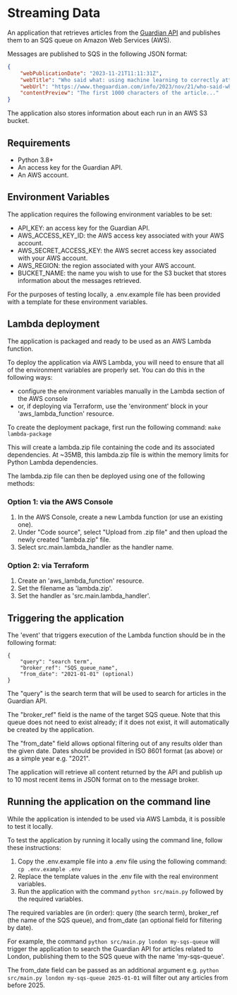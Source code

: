 # Streaming Data

An application that retrieves articles from the [Guardian API](https://open-platform.theguardian.com/) and publishes them to an SQS queue on Amazon Web Services (AWS).

Messages are published to SQS in the following JSON format:
```json
{
    "webPublicationDate": "2023-11-21T11:11:31Z",
    "webTitle": "Who said what: using machine learning to correctly attribute quotes",
    "webUrl": "https://www.theguardian.com/info/2023/nov/21/who-said-what-using-machine-learning-to-correctly-attribute-quotes",
    "contentPreview": "The first 1000 characters of the article..."
}
```

The application also stores information about each run in an AWS S3 bucket. 

## Requirements

- Python 3.8+
- An access key for the Guardian API.
- An AWS account.

## Environment Variables

The application requires the following environment variables to be set:

- API_KEY: an access key for the Guardian API.
- AWS_ACCESS_KEY_ID: the AWS access key associated with your AWS account.
- AWS_SECRET_ACCESS_KEY: the AWS secret access key associated with your AWS account.
- AWS_REGION: the region associated with your AWS account.
- BUCKET_NAME: the name you wish to use for the S3 bucket that stores information about the messages retrieved.

For the purposes of testing locally, a .env.example file has been provided with a template for these environment variables.

## Lambda deployment

The application is packaged and ready to be used as an AWS Lambda function. 

To deploy the application via AWS Lambda, you will need to ensure that all of the environment variables are properly set. You can do this in the following ways:
- configure the environment variables manually in the Lambda section of the AWS console
- or, if deploying via Terraform, use the 'environment' block in your 'aws_lambda_function' resource.

To create the deployment package, first run the following command: ```make lambda-package```

This will create a lambda.zip file containing the code and its associated dependencies. At ~35MB, this lambda.zip file is within the memory limits for Python Lambda dependencies.

The lambda.zip file can then be deployed using one of the following methods:

### Option 1: via the AWS Console

1. In the AWS Console, create a new Lambda function (or use an existing one).
2. Under "Code source", select "Upload from .zip file" and then upload the newly created "lambda.zip" file.
3. Select src.main.lambda_handler as the handler name.

### Option 2: via Terraform

1. Create an 'aws_lambda_function' resource.
2. Set the filename as 'lambda.zip'.
3. Set the handler as 'src.main.lambda_handler'.

## Triggering the application

The 'event' that triggers execution of the Lambda function should be in the following format:

```
{
    "query": "search term",
    "broker_ref": "SQS_queue_name",
    "from_date": "2021-01-01" (optional)
}
```

The "query" is the search term that will be used to search for articles in the Guardian API. 

The "broker_ref" field is the name of the target SQS queue. Note that this queue does not need to exist already; if it does not exist, it will automatically be created by the application.

The "from_date" field allows optional filtering out of any results older than the given date. Dates should be provided in ISO 8601 format (as above) or as a simple year e.g. "2021". 

The application will retrieve all content returned by the API and publish up to 10 most recent items in JSON format on to the message broker.

## Running the application on the command line

While the application is intended to be used via AWS Lambda, it is possible to test it locally.

To test the application by running it locally using the command line, follow these instructions:

1. Copy the .env.example file into a .env file using the following command: ```cp .env.example .env```
2. Replace the template values in the .env file with the real environment variables.
3. Run the application with the command ```python src/main.py``` followed by the required variables.

The required variables are (in order): query (the search term), broker_ref (the name of the SQS queue), and from_date (an optional field for filtering by date).

For example, the command ```python src/main.py london my-sqs-queue``` will trigger the application to search the Guardian API for articles related to London, publishing them to the SQS queue with the name 'my-sqs-queue'.

The from_date field can be passed as an additional argument e.g. ```python src/main.py london my-sqs-queue 2025-01-01``` will filter out any articles from before 2025.